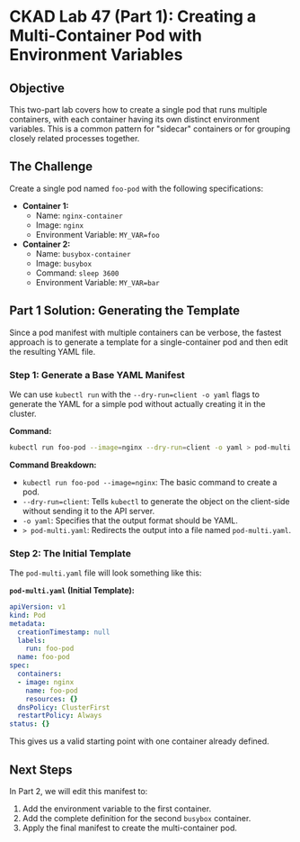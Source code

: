 # CKAD Lab 47 (Part 1): Creating a Multi-Container Pod with Environment Variables

## Objective
This two-part lab covers how to create a single pod that runs multiple containers, with each container having its own distinct environment variables. This is a common pattern for "sidecar" containers or for grouping closely related processes together.

## The Challenge
Create a single pod named `foo-pod` with the following specifications:

-   **Container 1:**
    -   Name: `nginx-container`
    -   Image: `nginx`
    -   Environment Variable: `MY_VAR=foo`
-   **Container 2:**
    -   Name: `busybox-container`
    -   Image: `busybox`
    -   Command: `sleep 3600`
    -   Environment Variable: `MY_VAR=bar`

## Part 1 Solution: Generating the Template
Since a pod manifest with multiple containers can be verbose, the fastest approach is to generate a template for a single-container pod and then edit the resulting YAML file.

### Step 1: Generate a Base YAML Manifest
We can use `kubectl run` with the `--dry-run=client -o yaml` flags to generate the YAML for a simple pod without actually creating it in the cluster.

**Command:**
```bash
kubectl run foo-pod --image=nginx --dry-run=client -o yaml > pod-multi.yaml
```

**Command Breakdown:**
-   `kubectl run foo-pod --image=nginx`: The basic command to create a pod.
-   `--dry-run=client`: Tells `kubectl` to generate the object on the client-side without sending it to the API server.
-   `-o yaml`: Specifies that the output format should be YAML.
-   `> pod-multi.yaml`: Redirects the output into a file named `pod-multi.yaml`.

### Step 2: The Initial Template
The `pod-multi.yaml` file will look something like this:

**`pod-multi.yaml` (Initial Template):**
```yaml
apiVersion: v1
kind: Pod
metadata:
  creationTimestamp: null
  labels:
    run: foo-pod
  name: foo-pod
spec:
  containers:
  - image: nginx
    name: foo-pod
    resources: {}
  dnsPolicy: ClusterFirst
  restartPolicy: Always
status: {}
```
This gives us a valid starting point with one container already defined.

## Next Steps
In Part 2, we will edit this manifest to:
1.  Add the environment variable to the first container.
2.  Add the complete definition for the second `busybox` container.
3.  Apply the final manifest to create the multi-container pod.
